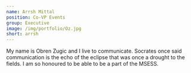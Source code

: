 ```yaml
---
name: Arrsh Mittal
position: Co-VP Events
group: Executive
image: /img/portfolio/Oz.jpg
short: arrsh
---
```

<p>My name is Obren Zugic and I live to communicate. Socrates once said communication is the echo of the eclipse that was once a drought to the fields. I am so honoured to be able to be a part of the MSESS.</p>
